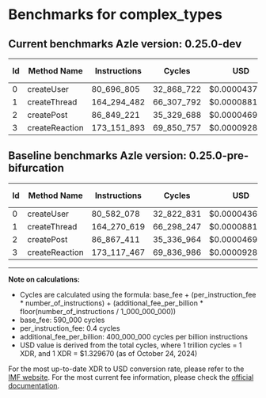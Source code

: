 # Benchmarks for complex_types

## Current benchmarks Azle version: 0.25.0-dev

| Id  | Method Name    | Instructions | Cycles     | USD           | USD/Million Calls | Change                             |
| --- | -------------- | ------------ | ---------- | ------------- | ----------------- | ---------------------------------- |
| 0   | createUser     | 80_696_805   | 32_868_722 | $0.0000437046 | $43.70            | <font color="red">+114_727</font>  |
| 1   | createThread   | 164_294_482  | 66_307_792 | $0.0000881675 | $88.16            | <font color="red">+23_863</font>   |
| 2   | createPost     | 86_849_221   | 35_329_688 | $0.0000469768 | $46.97            | <font color="green">-18_190</font> |
| 3   | createReaction | 173_151_893  | 69_850_757 | $0.0000928785 | $92.87            | <font color="red">+34_426</font>   |

## Baseline benchmarks Azle version: 0.25.0-pre-bifurcation

| Id  | Method Name    | Instructions | Cycles     | USD           | USD/Million Calls |
| --- | -------------- | ------------ | ---------- | ------------- | ----------------- |
| 0   | createUser     | 80_582_078   | 32_822_831 | $0.0000436435 | $43.64            |
| 1   | createThread   | 164_270_619  | 66_298_247 | $0.0000881548 | $88.15            |
| 2   | createPost     | 86_867_411   | 35_336_964 | $0.0000469865 | $46.98            |
| 3   | createReaction | 173_117_467  | 69_836_986 | $0.0000928601 | $92.86            |

---

**Note on calculations:**

-   Cycles are calculated using the formula: base_fee + (per_instruction_fee \* number_of_instructions) + (additional_fee_per_billion \* floor(number_of_instructions / 1_000_000_000))
-   base_fee: 590_000 cycles
-   per_instruction_fee: 0.4 cycles
-   additional_fee_per_billion: 400_000_000 cycles per billion instructions
-   USD value is derived from the total cycles, where 1 trillion cycles = 1 XDR, and 1 XDR = $1.329670 (as of October 24, 2024)

For the most up-to-date XDR to USD conversion rate, please refer to the [IMF website](https://www.imf.org/external/np/fin/data/rms_sdrv.aspx).
For the most current fee information, please check the [official documentation](https://internetcomputer.org/docs/current/developer-docs/gas-cost#execution).
